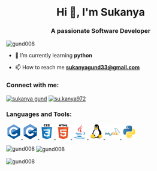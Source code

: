 <h1 align="center">Hi 👋, I'm Sukanya</h1>
<h3 align="center">A passionate Software Developer</h3>

<imag align="right" alt="coding" width="400" src="https://github.com/Gund008/Gund008/blob/main/68747470733a2f2f6d69726f2e6d656469756d2e636f6d2f6d61782f313336302f302a37513379765349765f7430696f4a2d5a2e676966.gif
  ">

<p align="left"> <img src="https://komarev.com/ghpvc/?username=gund008&label=Profile%20views&color=0e75b6&style=flat" alt="gund008" /> </p>

- 🌱 I’m currently learning **python**

- 📫 How to reach me **sukanyagund33@gmail.com**

<h3 align="left">Connect with me:</h3>
<p align="left">
<a href="https://linkedin.com/in/sukanya gund" target="blank"><img align="center" src="https://raw.githubusercontent.com/rahuldkjain/github-profile-readme-generator/master/src/images/icons/Social/linked-in-alt.svg" alt="sukanya gund" height="30" width="40" /></a>
<a href="https://instagram.com/su.kanya972" target="blank"><img align="center" src="https://raw.githubusercontent.com/rahuldkjain/github-profile-readme-generator/master/src/images/icons/Social/instagram.svg" alt="su.kanya972" height="30" width="40" /></a>
</p>

<h3 align="left">Languages and Tools:</h3>
<p align="left"> <a href="https://www.cprogramming.com/" target="_blank" rel="noreferrer"> <img src="https://raw.githubusercontent.com/devicons/devicon/master/icons/c/c-original.svg" alt="c" width="40" height="40"/> </a> <a href="https://www.w3schools.com/cpp/" target="_blank" rel="noreferrer"> <img src="https://raw.githubusercontent.com/devicons/devicon/master/icons/cplusplus/cplusplus-original.svg" alt="cplusplus" width="40" height="40"/> </a> <a href="https://www.w3schools.com/css/" target="_blank" rel="noreferrer"> <img src="https://raw.githubusercontent.com/devicons/devicon/master/icons/css3/css3-original-wordmark.svg" alt="css3" width="40" height="40"/> </a> <a href="https://www.w3.org/html/" target="_blank" rel="noreferrer"> <img src="https://raw.githubusercontent.com/devicons/devicon/master/icons/html5/html5-original-wordmark.svg" alt="html5" width="40" height="40"/> </a> <a href="https://www.java.com" target="_blank" rel="noreferrer"> <img src="https://raw.githubusercontent.com/devicons/devicon/master/icons/java/java-original.svg" alt="java" width="40" height="40"/> </a> <a href="https://www.linux.org/" target="_blank" rel="noreferrer"> <img src="https://raw.githubusercontent.com/devicons/devicon/master/icons/linux/linux-original.svg" alt="linux" width="40" height="40"/> </a> <a href="https://www.mysql.com/" target="_blank" rel="noreferrer"> <img src="https://raw.githubusercontent.com/devicons/devicon/master/icons/mysql/mysql-original-wordmark.svg" alt="mysql" width="40" height="40"/> </a> <a href="https://www.python.org" target="_blank" rel="noreferrer"> <img src="https://raw.githubusercontent.com/devicons/devicon/master/icons/python/python-original.svg" alt="python" width="40" height="40"/> </a> </p>

<p><img align="left" src="https://github-readme-stats.vercel.app/api/top-langs?username=gund008&show_icons=true&locale=en&layout=compact" alt="gund008" /></p>

<p>&nbsp;<img align="center" src="https://github-readme-stats.vercel.app/api?username=gund008&show_icons=true&locale=en" alt="gund008" /></p>

<p><img align="center" src="https://github-readme-streak-stats.herokuapp.com/?user=gund008&" alt="gund008" /></p>

